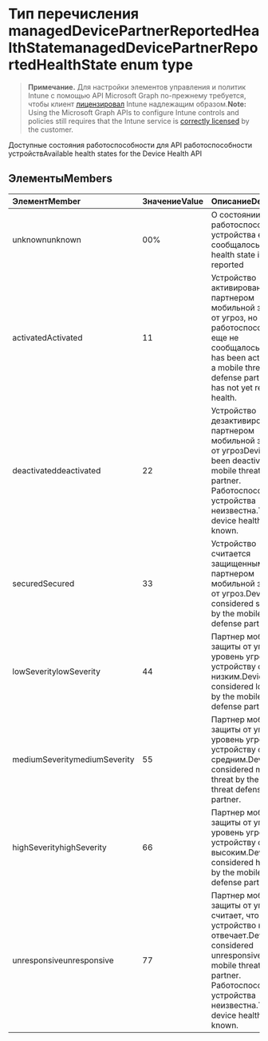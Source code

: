 # <a name="manageddevicepartnerreportedhealthstate-enum-type"></a><span data-ttu-id="3d705-101">Тип перечисления managedDevicePartnerReportedHealthState</span><span class="sxs-lookup"><span data-stu-id="3d705-101">managedDevicePartnerReportedHealthState enum type</span></span>

> <span data-ttu-id="3d705-102">**Примечание.** Для настройки элементов управления и политик Intune с помощью API Microsoft Graph по-прежнему требуется, чтобы клиент [лицензировал](https://go.microsoft.com/fwlink/?linkid=839381) Intune надлежащим образом.</span><span class="sxs-lookup"><span data-stu-id="3d705-102">**Note:** Using the Microsoft Graph APIs to configure Intune controls and policies still requires that the Intune service is [correctly licensed](https://go.microsoft.com/fwlink/?linkid=839381) by the customer.</span></span>

<span data-ttu-id="3d705-103">Доступные состояния работоспособности для API работоспособности устройств</span><span class="sxs-lookup"><span data-stu-id="3d705-103">Available health states for the Device Health API</span></span>
## <a name="members"></a><span data-ttu-id="3d705-104">Элементы</span><span class="sxs-lookup"><span data-stu-id="3d705-104">Members</span></span>
|<span data-ttu-id="3d705-105">Элемент</span><span class="sxs-lookup"><span data-stu-id="3d705-105">Member</span></span>|<span data-ttu-id="3d705-106">Значение</span><span class="sxs-lookup"><span data-stu-id="3d705-106">Value</span></span>|<span data-ttu-id="3d705-107">Описание</span><span class="sxs-lookup"><span data-stu-id="3d705-107">Description</span></span>|
|:---|:---|:---|
|<span data-ttu-id="3d705-108">unknown</span><span class="sxs-lookup"><span data-stu-id="3d705-108">unknown</span></span>|<span data-ttu-id="3d705-109">0</span><span class="sxs-lookup"><span data-stu-id="3d705-109">0%</span></span>|<span data-ttu-id="3d705-110">О состоянии работоспособности устройства еще не сообщалось</span><span class="sxs-lookup"><span data-stu-id="3d705-110">Device health state is not yet reported</span></span>|
|<span data-ttu-id="3d705-111">activated</span><span class="sxs-lookup"><span data-stu-id="3d705-111">Activated</span></span>|<span data-ttu-id="3d705-112">1</span><span class="sxs-lookup"><span data-stu-id="3d705-112">1</span></span>|<span data-ttu-id="3d705-113">Устройство активировано партнером мобильной защиты от угроз, но о работоспособности еще не сообщалось.</span><span class="sxs-lookup"><span data-stu-id="3d705-113">Device has been activated by a mobile threat defense partner, but has not yet reported health.</span></span>|
|<span data-ttu-id="3d705-114">deactivated</span><span class="sxs-lookup"><span data-stu-id="3d705-114">deactivated</span></span>|<span data-ttu-id="3d705-115">2</span><span class="sxs-lookup"><span data-stu-id="3d705-115">2</span></span>|<span data-ttu-id="3d705-116">Устройство дезактивировано партнером мобильной защиты от угроз</span><span class="sxs-lookup"><span data-stu-id="3d705-116">Device has been deactivated by a mobile threat defense partner.</span></span> <span data-ttu-id="3d705-117">Работоспособность устройства неизвестна.</span><span class="sxs-lookup"><span data-stu-id="3d705-117">The device health is not known.</span></span>|
|<span data-ttu-id="3d705-118">secured</span><span class="sxs-lookup"><span data-stu-id="3d705-118">Secured</span></span>|<span data-ttu-id="3d705-119">3</span><span class="sxs-lookup"><span data-stu-id="3d705-119">3</span></span>|<span data-ttu-id="3d705-120">Устройство считается защищенным партнером мобильной защиты от угроз.</span><span class="sxs-lookup"><span data-stu-id="3d705-120">Device is considered secured by the mobile threat defense partner.</span></span>|
|<span data-ttu-id="3d705-121">lowSeverity</span><span class="sxs-lookup"><span data-stu-id="3d705-121">lowSeverity</span></span>|<span data-ttu-id="3d705-122">4</span><span class="sxs-lookup"><span data-stu-id="3d705-122">4</span></span>|<span data-ttu-id="3d705-123">Партнер мобильной защиты от угроз уровень угрозы устройству считает низким.</span><span class="sxs-lookup"><span data-stu-id="3d705-123">Device is considered low threat by the mobile threat defense partner.</span></span>|
|<span data-ttu-id="3d705-124">mediumSeverity</span><span class="sxs-lookup"><span data-stu-id="3d705-124">mediumSeverity</span></span>|<span data-ttu-id="3d705-125">5</span><span class="sxs-lookup"><span data-stu-id="3d705-125">5</span></span>|<span data-ttu-id="3d705-126">Партнер мобильной защиты от угроз уровень угрозы устройству считает средним.</span><span class="sxs-lookup"><span data-stu-id="3d705-126">Device is considered medium threat by the mobile threat defense partner.</span></span>|
|<span data-ttu-id="3d705-127">highSeverity</span><span class="sxs-lookup"><span data-stu-id="3d705-127">highSeverity</span></span>|<span data-ttu-id="3d705-128">6</span><span class="sxs-lookup"><span data-stu-id="3d705-128">6</span></span>|<span data-ttu-id="3d705-129">Партнер мобильной защиты от угроз уровень угрозы устройству считает высоким.</span><span class="sxs-lookup"><span data-stu-id="3d705-129">Device is considered high threat by the mobile threat defense partner.</span></span>|
|<span data-ttu-id="3d705-130">unresponsive</span><span class="sxs-lookup"><span data-stu-id="3d705-130">unresponsive</span></span>|<span data-ttu-id="3d705-131">7</span><span class="sxs-lookup"><span data-stu-id="3d705-131">7</span></span>|<span data-ttu-id="3d705-132">Партнер мобильной защиты от угроз считает, что устройство не отвечает.</span><span class="sxs-lookup"><span data-stu-id="3d705-132">Device is considered unresponsive by the mobile threat defense partner.</span></span> <span data-ttu-id="3d705-133">Работоспособность устройства неизвестна.</span><span class="sxs-lookup"><span data-stu-id="3d705-133">The device health is not known.</span></span>|



